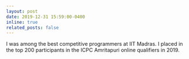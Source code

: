 ```yaml
---
layout: post
date: 2019-12-31 15:59:00-0400
inline: true
related_posts: false
---
```


I was among the best competitive programmers at IIT Madras. I placed in the top 200 participants in the ICPC Amritapuri online qualifiers in 2019.
